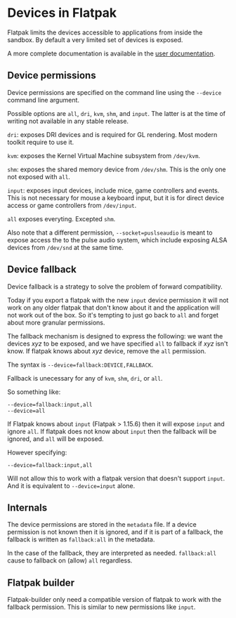 # Devices in Flatpak

Flatpak limits the devices accessible to applications from inside the
sandbox. By default a very limited set of devices is exposed.

A more complete documentation is available in the [user
documentation](https://docs.flatpak.org/en/latest/sandbox-permissions.html).

## Device permissions

Device permissions are specified on the command line using the
`--device` command line argument.

Possible options are `all`, `dri`, `kvm`, `shm`, and `input`. The
latter is at the time of writing not available in any stable release.

`dri`: exposes DRI devices and is required for GL rendering. Most
modern toolkit require to use it.

`kvm`: exposes the Kernel Virtual Machine subsystem from `/dev/kvm`.

`shm`: exposes the shared memory device from `/dev/shm`. This is the
only one not exposed with `all`.

`input`: exposes input devices, include mice, game controllers and
events. This is not necessary for mouse a keyboard input, but it is
for direct device access or game controllers from `/dev/input`.

`all` exposes everyting. Excepted `shm`.

Also note that a different permission, `--socket=puslseaudio` is meant
to expose access the to the pulse audio system, which include exposing
ALSA devices from `/dev/snd` at the same time.

## Device fallback

Device fallback is a strategy to solve the problem of forward
compatibility.

Today if you export a flatpak with the new `input` device permission
it will not work on any older flatpak that don't know about it and the
application will not work out of the box. So it's tempting to just go
back to `all` and forget about more granular permissions.

The fallback mechanism is designed to express the following: we want
the devices _xyz_ to be exposed, and we have specified `all` to
fallback if _xyz_ isn't know. If flatpak knows about _xyz_ device,
remove the `all` permission.

The syntax is `--device=fallback:DEVICE,FALLBACK`.

Fallback is unecessary for any of `kvm`, `shm`, `dri`, or `all`.

So something like:

```
--device=fallback:input,all
--device=all
```

If Flatpak knows about `input` (Flatpak > 1.15.6) then it will expose
`input` and ignore `all`.  If flatpak does not know about `input` then
the fallback will be ignored, and `all` will be exposed.

However specifying:

```
--device=fallback:input,all
```

Will not allow this to work with a flatpak version that doesn't
support `input`. And it is equivalent to `--device=input` alone.

## Internals

The device permissions are stored in the `metadata` file. If a device
permission is not known then it is ignored, and if it is part of a
fallback, the fallback is written as `fallback:all` in the metadata.

In the case of the fallback, they are interpreted as
needed. `fallback:all` cause to fallback on (allow) `all` regardless.

## Flatpak builder

Flatpak-builder only need a compatible version of flatpak to work with
the fallback permission. This is similar to new permissions like
`input`.
